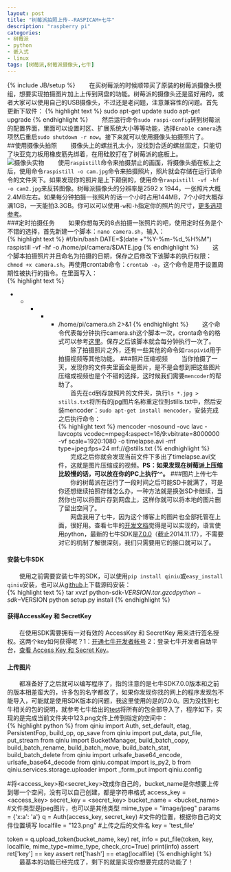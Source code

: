 ```yaml
---
layout: post
title: "树莓派拍照上传--RASPICAM+七牛"
description: "raspberry pi"
categories: 
- 树莓派
- python
- 嵌入式
- linux
tags: [树莓派,树莓派摄像头,七牛]
---
```

{% include JB/setup %}
　　在买树莓派的时候顺带买了原装的树莓派摄像头模组，想要实现拍摄图片加上上传到网盘的功能。树莓派的摄像头还是蛮好用的，或者大家可以使用自己的USB摄像头，不过还是老问题，注意兼容性的问题。首先更新下软件：
{% highlight text %}
sudo apt-get update
sudo apt-get upgrade
{% endhighlight %}
　　然后运行命令`sudo raspi-config`转到树莓派的配置界面，里面可以设置时区、扩展系统大小等等功能，选择`Enable camera`选项然后重启`sudo shutdown -r now`。接下来就可以使用摄像头拍摄照片了。  
##使用摄像头拍照
　　摄像头上的螺丝孔太小，没找到合适的螺丝固定，只能切了块亚克力板用橡皮筋先绑着，在用硅胶打在了树莓派的底板上。  
![摄像头实物]()
　　使用`raspistill`命令来拍摄禁止的画面，将摄像头插在板上之后，使用命令`raspistill -o cam.jpg`命令来拍摄照片，照片就会存储在运行该命令的文件夹下。如果发现你的照片是上下颠倒的，使用命令`raspistill -vf -hf -o cam2.jpg`来反转图像。树莓派摄像头的分辨率是2592 x 1944，一张照片大概2.4MB左右。如果每分钟拍摄一张照片的话一个小时占用144MB，7个小时大概存满1GB，一天能拍3.3GB。你可以可以使用`-w`和`-h`指定你的照片的尺寸，[更多选项参考](http://dreamcolor.net/archives/raspicam-documentation.html)。  
###定时拍摄任务
　　如果你想每天的8点拍摄一张照片的吧，使用定时任务是个不错的选择，首先新建一个脚本：`nano camera.sh`，输入：  
{% highlight text %}
#!/bin/bash
DATE=$(date +"%Y-%m-%d_%H%M")
raspistill -vf -hf -o /home/pi/camera/$DATE.jpg
{% endhighlight %}
　　这个脚本拍摄照片并且命名为拍摄的日期，保存之后修改下该脚本的执行权限：`chmod +x camera.sh`。再使用crontab命令：`crontab -e`，这个命令是用于设置周期性被执行的指令。在里面写入：  
{% highlight text %}
* * * * * /home/pi/camera.sh 2>&1
{% endhighlight %}
　　这个命令代表每分钟执行camera.sh这个脚本一次，cronta命令的格式可以参考[这里](http://baike.baidu.com/view/1229061.htm)。保存之后该脚本就会每分钟执行一次了。  
　　除了拍摄照片之外，还有一些其他的命令如`raspivid`用于拍摄视频等其他功能。
###照片压缩视频
　　当你拍摄了一天，发现你的文件夹里面全是图片，是不是会想到把这些图片压缩成视频也是个不错的选择，这时候我们需要`mencoder`的帮助了。  
　　首先在cd到存放照片的文件夹，执行`ls *.jpg > stills.txt`将所有的jpg图片名称重定位到stills.txt中，然后安装mencoder：`sudo apt-get install mencoder`，安装完成之后执行命令：  
{% highlight text %}
mencoder -nosound -ovc lavc -lavcopts vcodec=mpeg4:aspect=16/9:vbitrate=8000000 -vf scale=1920:1080 -o timelapse.avi -mf type=jpeg:fps=24 mf://@stills.txt
{% endhighlight %}
　　完成之后你就会发现当前文件下多出了timelapse.avi文件，这就是图片压缩成的视频。**PS：如果发现在树莓派上压缩比较慢的话，可以放在你的PC上执行^^。**
###图片上传七牛
　　你的树莓派在运行了一段时间之后可能SD卡就满了，可是你还想继续拍照存储怎么办，一种方法就是换张SD卡继续，当然你也可以将图片存到网盘上，这样你就可以将本地的图片删了留出空间了。  
　　网盘我用了七牛，因为这个博客上的图片也全部托管在上面，很好用。查看七牛的[开发文档](http://developer.qiniu.com/)觉得是可以实现的，语言使用python，最新的七牛SDK是[7.0.0](https://github.com/qiniu/python-sdk/tags)（截止2014.11.17），不需要对它的机制了解很深刻，我们只需要用它的接口就可以了。  
#### 安装七牛SDK ####
　　使用之前需要安装七牛的SDK，可以使用`pip install qiniu`或`easy_install qiniu`安装，也可以从[github](https://github.com/qiniu/python-sdk/tags)上下载源码安装：  
{% highlight text %}
tar xvzf python-sdk-$VERSION.tar.gz
cd python-sdk-$VERSION
python setup.py install
{% endhighlight %}
#### 获得AccessKey 和 SecretKey ####
　　在使用SDK需要拥有一对有效的 AccessKey 和 SecretKey 用来进行签名授权。这两个key如何获得呢？1：[开通七牛开发者帐号](https://portal.qiniu.com/signup) 2：登录七牛开发者自助平台，[查看 Access Key 和 Secret Key](https://portal.qiniu.com/setting/key)。  
#### 上传图片 ####
　　都准备好了之后就可以编写程序了，指的注意的是七牛SDK7.0.0版本和之前的版本相差蛮大的，许多包的名字都改了，如果你发现你找的网上的程序发现包不能导入，可能就是使用SDK版本的问题，我这里使用的是的7.0.0。因为没找到七牛相关的包的说明，就参考七牛给出的[test](https://github.com/qiniu/python-sdk)将所有的包全部导入了，程序如下，实现的是完成当前文件夹中123.png文件上传到指定的空间中：  
{% highlight python %}
from qiniu import Auth, set_default, etag, PersistentFop, build_op, op_save
from qiniu import put_data, put_file, put_stream
from qiniu import BucketManager, build_batch_copy, build_batch_rename, build_batch_move, build_batch_stat, build_batch_delete
from qiniu import urlsafe_base64_encode, urlsafe_base64_decode
from qiniu.compat import is_py2, b
from qiniu.services.storage.uploader import _form_put
import qiniu.config

#将<access_key>和<secret_key>改成你自己的，bucket_name是你想要上传到哪一个空间，没有可以自己创建，都是字符串格式
access_key = <access_key>
secret_key = <secret_key>
bucket_name = <bucket_name>
#文件类型是jpeg图片，也可以是其他类型
mime_type = "image/jpeg"
params = {'x:a': 'a'}
q = Auth(access_key, secret_key)
#文件的位置，根据你自己的文件位置填写
localfile = "123.png"
#上传之后的文件名
key = 'test_file'

token = q.upload_token(bucket_name, key)
ret, info = put_file(token, key, localfile, mime_type=mime_type, check_crc=True)
print(info)
assert ret['key'] == key
assert ret['hash'] == etag(localfile)
{% endhighlight %}
　　最基本的功能已经完成了，剩下的就是实现你想要完成的功能了！
